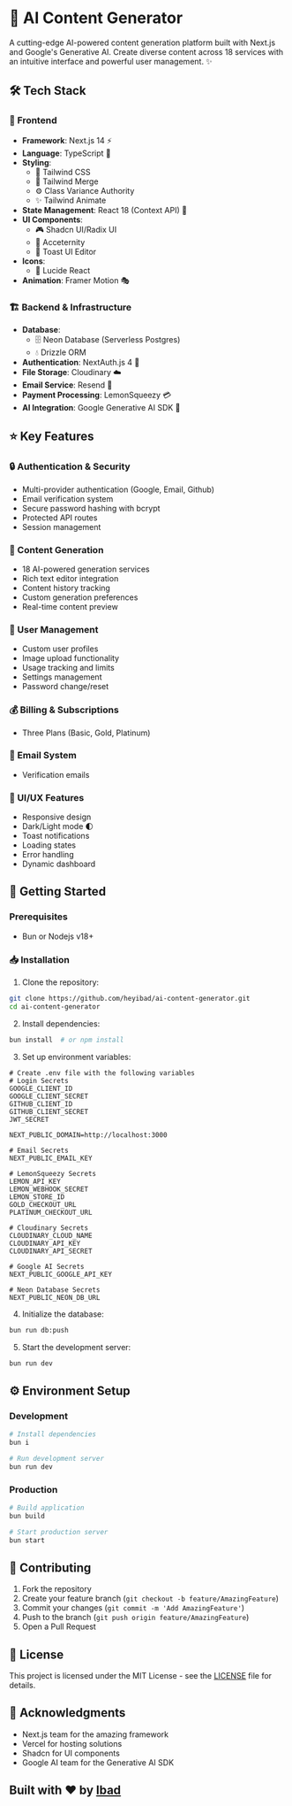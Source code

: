 # 🤖 AI Content Generator

A cutting-edge AI-powered content generation platform built with Next.js and Google's Generative AI. Create diverse content across 18 services with an intuitive interface and powerful user management. ✨

## 🛠️ Tech Stack

### 🎨 Frontend
- **Framework**: Next.js 14 ⚡
- **Language**: TypeScript 📝
- **Styling**: 
  - 🎯 Tailwind CSS 
  - 🔄 Tailwind Merge
  - ⚙️ Class Variance Authority
  - ✨ Tailwind Animate
- **State Management**: React 18 (Context API) 🔄
- **UI Components**:
  - 🎮 Shadcn UI/Radix UI 
  - 🎪 Acceternity
  - 📝 Toast UI Editor
- **Icons**: 
  - 🎯 Lucide React
- **Animation**: Framer Motion 🎭

### 🏗️ Backend & Infrastructure
- **Database**: 
  - 🗄️ Neon Database (Serverless Postgres)
  - 💧 Drizzle ORM
- **Authentication**: NextAuth.js 4 🔐
- **File Storage**: Cloudinary ☁️
- **Email Service**: Resend 📧
- **Payment Processing**: LemonSqueezy 💳
- **AI Integration**: Google Generative AI SDK 🤖

## ⭐ Key Features

### 🔒 Authentication & Security
- Multi-provider authentication (Google, Email, Github)
- Email verification system
- Secure password hashing with bcrypt
- Protected API routes
- Session management

### 🎯 Content Generation
- 18 AI-powered generation services
- Rich text editor integration
- Content history tracking
- Custom generation preferences
- Real-time content preview

### 👥 User Management
- Custom user profiles
- Image upload functionality
- Usage tracking and limits
- Settings management
- Password change/reset

### 💰 Billing & Subscriptions
- Three Plans (Basic, Gold, Platinum)

### 📨 Email System
- Verification emails

### 🎨 UI/UX Features
- Responsive design
- Dark/Light mode 🌓
- Toast notifications
- Loading states
- Error handling
- Dynamic dashboard

## 🚀 Getting Started

### Prerequisites
- Bun or Nodejs v18+ 

### 📥 Installation

1. Clone the repository:
```bash
git clone https://github.com/heyibad/ai-content-generator.git
cd ai-content-generator
```

2. Install dependencies:
```bash
bun install  # or npm install
```

3. Set up environment variables:
```env
# Create .env file with the following variables
# Login Secrets
GOOGLE_CLIENT_ID
GOOGLE_CLIENT_SECRET
GITHUB_CLIENT_ID
GITHUB_CLIENT_SECRET
JWT_SECRET

NEXT_PUBLIC_DOMAIN=http://localhost:3000

# Email Secrets
NEXT_PUBLIC_EMAIL_KEY

# LemonSqueezy Secrets
LEMON_API_KEY
LEMON_WEBHOOK_SECRET
LEMON_STORE_ID
GOLD_CHECKOUT_URL
PLATINUM_CHECKOUT_URL

# Cloudinary Secrets
CLOUDINARY_CLOUD_NAME
CLOUDINARY_API_KEY
CLOUDINARY_API_SECRET

# Google AI Secrets
NEXT_PUBLIC_GOOGLE_API_KEY

# Neon Database Secrets
NEXT_PUBLIC_NEON_DB_URL
```

4. Initialize the database:
```bash
bun run db:push
```

5. Start the development server:
```bash
bun run dev
```

## ⚙️ Environment Setup

### Development
```bash
# Install dependencies
bun i 

# Run development server
bun run dev
```

### Production
```bash
# Build application
bun build

# Start production server
bun start
```

## 🤝 Contributing

1. Fork the repository
2. Create your feature branch (`git checkout -b feature/AmazingFeature`)
3. Commit your changes (`git commit -m 'Add AmazingFeature'`)
4. Push to the branch (`git push origin feature/AmazingFeature`)
5. Open a Pull Request

## 📄 License

This project is licensed under the MIT License - see the [LICENSE](LICENSE) file for details.

## 🙏 Acknowledgments

- Next.js team for the amazing framework
- Vercel for hosting solutions
- Shadcn for UI components
- Google AI team for the Generative AI SDK

## Built with ❤️ by [Ibad](https://linkedin.com/in/heyibad)